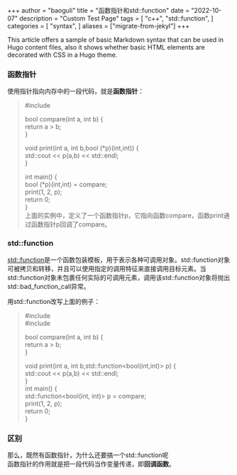 +++
author = "baoguli"
title = "函数指针和std::function"
date = "2022-10-07"
description = "Custom Test Page"
tags = [
    "c++",
    "std::function",
]
categories = [
    "syntax",
]
aliases = ["migrate-from-jekyl"]
+++

This article offers a sample of basic Markdown syntax that can be used in Hugo content files, also it shows whether basic HTML elements are decorated with CSS in a Hugo theme.
<!--more-->

### 函数指针   
使用指针指向内存中的一段代码，就是**函数指针**：    
>#include<iostream>
>  
>bool compare(int a, int b) {   
>	return a > b;   
>}  
>  
>void print(int a, int b,bool (*p)(int,int)) {   
>	std::cout << p(a,b) << std::endl;   
>}    
>   
>int main() {   
>	bool (*p)(int,int) = compare;  
>	print(1, 2, p);   
>	return 0;   
>}   
上面的实例中，定义了一个函数指针p，它指向函数compare，函数print通过函数指针p回调了compare。  

### std::function    
[std::function](https://en.cppreference.com/w/cpp/utility/functional/function "std::function - cppreference.com")是一个函数包装模板，用于表示各种可调用对象。std::function对象可被拷贝和转移，并且可以使用指定的调用特征来直接调用目标元素。当std::function对象未包裹任何实际的可调用元素，调用该std::function对象将抛出std::bad_function_call异常。  

用std::function改写上面的例子：   
>#include<iostream>  
>#include<functional>  
>  
>bool compare(int a, int b) {  
>	return a > b;  
>}  
>  
>void print(int a, int b,std::function<bool(int,int)> p) {  
>	std::cout << p(a,b) << std::endl;  
>}  
>int main() {  
>	std::function<bool(int, int)> p = compare;  
>	print(1, 2, p);  
>	return 0;  
>}  

### 区别  
那么，既然有函数指针，为什么还要搞一个std::function呢  
函数指针的作用就是把一段代码当作变量传递，即**回调函数**。
